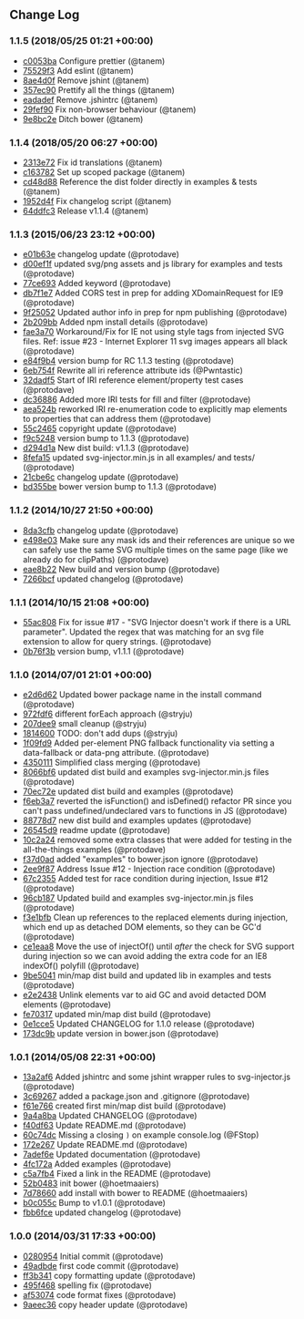 ## Change Log

### 1.1.5 (2018/05/25 01:21 +00:00)
- [c0053ba](https://github.com/tanem/SVGInjector/commit/c0053ba31f3869adbd421bd18bbce5f995490f6b) Configure prettier (@tanem)
- [75529f3](https://github.com/tanem/SVGInjector/commit/75529f31699790ac78454b06d97bb8aed9ffe445) Add eslint (@tanem)
- [8ae4d0f](https://github.com/tanem/SVGInjector/commit/8ae4d0f6d2be5647b23cb304552ce4032e7c7076) Remove jshint (@tanem)
- [357ec90](https://github.com/tanem/SVGInjector/commit/357ec90b1fe670dda21049bf4aed46b4e5463105) Prettify all the things (@tanem)
- [eadadef](https://github.com/tanem/SVGInjector/commit/eadadef2d59000316737d3c88ea165efb2e33a1e) Remove .jshintrc (@tanem)
- [29fef90](https://github.com/tanem/SVGInjector/commit/29fef905907f76dfe0ab7faa1c26f10d33baacf5) Fix non-browser behaviour (@tanem)
- [9e8bc2e](https://github.com/tanem/SVGInjector/commit/9e8bc2ecd273c850b0edf2a00356f80a1d43fc96) Ditch bower (@tanem)

### 1.1.4 (2018/05/20 06:27 +00:00)
- [2313e72](https://github.com/tanem/SVGInjector/commit/2313e7246c3a215d9c7042afb42dc25158375b65) Fix id translations (@tanem)
- [c163782](https://github.com/tanem/SVGInjector/commit/c163782748b14f5f01a8fc498a750273d8f5366d) Set up scoped package (@tanem)
- [cd48d88](https://github.com/tanem/SVGInjector/commit/cd48d88c9d6e776da532777e441d43b0476c8acc) Reference the dist folder directly in examples & tests (@tanem)
- [1952d4f](https://github.com/tanem/SVGInjector/commit/1952d4f26bc8ed50b0d1b5bbee89e9799158a218) Fix changelog script (@tanem)
- [64ddfc3](https://github.com/tanem/SVGInjector/commit/64ddfc3ba1433ca1f6846be3730e62bc86f8ac92) Release v1.1.4 (@tanem)

### 1.1.3 (2015/06/23 23:12 +00:00)
- [e01b63e](https://github.com/tanem/SVGInjector/commit/e01b63e586b8ab61203eb58e1d94b3b2626873ec) changelog update (@protodave)
- [d00ef1f](https://github.com/tanem/SVGInjector/commit/d00ef1f0d8ddfff7e61147ca48955ef740d3a226) updated svg/png assets and js library for examples and tests (@protodave)
- [77ce693](https://github.com/tanem/SVGInjector/commit/77ce693181ba059714081ead83b598e70ebed162) Added keyword (@protodave)
- [db7f1e7](https://github.com/tanem/SVGInjector/commit/db7f1e7d2c1ecbf00e0abc2cd81dc07b631f8d08) Added CORS test in prep for adding XDomainRequest for IE9 (@protodave)
- [9f25052](https://github.com/tanem/SVGInjector/commit/9f25052fcc815aa719ba86506470b6ac2003612a) Updated author info in prep for npm publishing (@protodave)
- [2b209bb](https://github.com/tanem/SVGInjector/commit/2b209bbc0de09ce9257cf55b582ebf859f444d8b) Added npm install details (@protodave)
- [fae3a70](https://github.com/tanem/SVGInjector/commit/fae3a704af7283277051bd038760a656fff3a37f) Workaround/Fix for IE not using style tags from injected SVG files. Ref: issue #23 - Internet Explorer 11 svg images appears all black (@protodave)
- [e84f9b4](https://github.com/tanem/SVGInjector/commit/e84f9b47eadb501e68a4d0d5b6593935e8d25c19) version bump for RC 1.1.3 testing (@protodave)
- [6eb754f](https://github.com/tanem/SVGInjector/commit/6eb754f058b15bb15553edd884386fd250e849ca) Rewrite all iri reference attribute ids (@Pwntastic)
- [32dadf5](https://github.com/tanem/SVGInjector/commit/32dadf59c419ca038ddb34b0325ec25bf4ac1a01) Start of IRI reference element/property test cases (@protodave)
- [dc36886](https://github.com/tanem/SVGInjector/commit/dc36886f47fb5787a13e1c34ae72c0e6e95f4d9d) Added more IRI tests for fill and filter (@protodave)
- [aea524b](https://github.com/tanem/SVGInjector/commit/aea524b1149b08473b8187c87ec1fa746fff6cd7) reworked IRI re-enumeration code to explicitly map elements to properties that can address them (@protodave)
- [55c2465](https://github.com/tanem/SVGInjector/commit/55c2465350b519a8ef99f1ea40aee6ecf2c8ad2c) copyright update (@protodave)
- [f9c5248](https://github.com/tanem/SVGInjector/commit/f9c5248b4ddba4f8113a03dd814fe90beaa546f0) version bump to 1.1.3 (@protodave)
- [d294d1a](https://github.com/tanem/SVGInjector/commit/d294d1adccc7aa6cfe6b0594cf38ede8a61337bd) New dist build: v1.1.3 (@protodave)
- [8fefa15](https://github.com/tanem/SVGInjector/commit/8fefa156b0028746562520a47cb1ef6121196d34) updated svg-injector.min.js in all examples/ and tests/ (@protodave)
- [21cbe6c](https://github.com/tanem/SVGInjector/commit/21cbe6c94a38659173ad16fb14e3ab31e2127869) changelog update (@protodave)
- [bd355be](https://github.com/tanem/SVGInjector/commit/bd355bebb1903e1eac608883a8b5af5e7e6d5fd2) bower version bump to 1.1.3 (@protodave)

### 1.1.2 (2014/10/27 21:50 +00:00)
- [8da3cfb](https://github.com/tanem/SVGInjector/commit/8da3cfbf239b286c6046f7cd1f80261690ad9a5d) changelog update (@protodave)
- [e498e03](https://github.com/tanem/SVGInjector/commit/e498e03eb2c40d3907c5cddb035a1705bfa5f384) Make sure any mask ids and their references are unique so we can safely use the same SVG multiple times on the same page (like we already do for clipPaths) (@protodave)
- [eae8b22](https://github.com/tanem/SVGInjector/commit/eae8b2268f5cc3a1430f76a318b7eac3c31fdc3d) New build and version bump (@protodave)
- [7266bcf](https://github.com/tanem/SVGInjector/commit/7266bcf7eeda3e4c33d2fa15bc9365ea57985959) updated changelog (@protodave)

### 1.1.1 (2014/10/15 21:08 +00:00)
- [55ac808](https://github.com/tanem/SVGInjector/commit/55ac808b03bf691d69230359d2436156def0d0bd) Fix for issue #17 - "SVG Injector doesn't work if there is a URL parameter". Updated the regex that was matching for an svg file extension to allow for query strings. (@protodave)
- [0b76f3b](https://github.com/tanem/SVGInjector/commit/0b76f3b82529757508d0fb7a9fba582089f16abe) version bump, v1.1.1 (@protodave)

### 1.1.0 (2014/07/01 21:01 +00:00)
- [e2d6d62](https://github.com/tanem/SVGInjector/commit/e2d6d626560911154257367d629e6a59d6e239b2) Updated bower package name in the install command (@protodave)
- [972fdf6](https://github.com/tanem/SVGInjector/commit/972fdf62f98ee2c68c8c8f132c2e2f64867581ff) different forEach approach (@stryju)
- [207dee9](https://github.com/tanem/SVGInjector/commit/207dee91f44423c8396d8c8f157c22d37834bb72) small cleanup (@stryju)
- [1814600](https://github.com/tanem/SVGInjector/commit/18146006fc751a484aff0ecba473b0d7ef276a7d) TODO: don't add dups (@stryju)
- [1f09fd9](https://github.com/tanem/SVGInjector/commit/1f09fd944b32071cf6cb00448806085fda474e87) Added per-element PNG fallback functionality via setting a data-fallback or data-png attribute. (@protodave)
- [4350111](https://github.com/tanem/SVGInjector/commit/43501118d127c678dbe5adb951ec7b88d4f7ff5b) Simplified class merging (@protodave)
- [8066bf6](https://github.com/tanem/SVGInjector/commit/8066bf60026ec8c98af36d30a2cd3f1c3cbb65a2) updated dist build and examples svg-injector.min.js files (@protodave)
- [70ec72e](https://github.com/tanem/SVGInjector/commit/70ec72e1901e33c3687d25b1ce93af6632a0f1a0) updated dist build and examples (@protodave)
- [f6eb3a7](https://github.com/tanem/SVGInjector/commit/f6eb3a740dc2884d96a1b97156b1926933544ac1) reverted the isFunction() and isDefined() refactor PR since you can't pass undefined/undeclared vars to functions in JS (@protodave)
- [88778d7](https://github.com/tanem/SVGInjector/commit/88778d7a9491af523d48ece8595c6abd8f8e8430) new dist build and examples updates (@protodave)
- [26545d9](https://github.com/tanem/SVGInjector/commit/26545d96dc3a889c35350a79f98a89ed2473f1d4) readme update (@protodave)
- [10c2a24](https://github.com/tanem/SVGInjector/commit/10c2a244e50a1680001ad657803cfcd92b76f055) removed some extra classes that were added for testing in the all-the-things examples (@protodave)
- [f37d0ad](https://github.com/tanem/SVGInjector/commit/f37d0adafc1ecc90e3e6cf0cca4525b752276321) added "examples" to bower.json ignore (@protodave)
- [2ee9f87](https://github.com/tanem/SVGInjector/commit/2ee9f87c8ba0a8c97eddfcb8d64006c603a7bbf5) Address Issue #12 - Injection race condition (@protodave)
- [67c2355](https://github.com/tanem/SVGInjector/commit/67c2355f260c8f277efa9983ceeb01160c48e56a) Added test for race condition during injection, Issue #12 (@protodave)
- [96cb187](https://github.com/tanem/SVGInjector/commit/96cb187a14e14dfda303612d1b66d8477643d9c8) Updated build and examples svg-injector.min.js files (@protodave)
- [f3e1bfb](https://github.com/tanem/SVGInjector/commit/f3e1bfb77358ca6404c3aeffea9aae316cc5d919) Clean up references to the replaced elements during injection, which end up as detached DOM elements, so they can be GC'd (@protodave)
- [ce1eaa8](https://github.com/tanem/SVGInjector/commit/ce1eaa84eef55776926799818c4f8fcdbe43725a) Move the use of injectOf() until _after_ the check for SVG support during injection so we can avoid adding the extra code for an IE8 indexOf() polyfill (@protodave)
- [9be5041](https://github.com/tanem/SVGInjector/commit/9be50413b67bff29d9fc799c0553dbee06fb2fad) min/map dist build and updated lib in examples and tests (@protodave)
- [e2e2438](https://github.com/tanem/SVGInjector/commit/e2e24383f97a60adbc64cfe546f21813964f9bd9) Unlink elements var to aid GC and avoid detacted DOM elements (@protodave)
- [fe70317](https://github.com/tanem/SVGInjector/commit/fe703175448b3ba2768b8425eebf7f01ee3ae2c8) updated min/map dist build (@protodave)
- [0e1cce5](https://github.com/tanem/SVGInjector/commit/0e1cce5e792358bc0ce4ac3158cd3e77e10c5245) Updated CHANGELOG for 1.1.0 release (@protodave)
- [173dc9b](https://github.com/tanem/SVGInjector/commit/173dc9b9c205c8ff1441391d3fb70e7172caf162) update version in bower.json (@protodave)

### 1.0.1 (2014/05/08 22:31 +00:00)
- [13a2af6](https://github.com/tanem/SVGInjector/commit/13a2af6af1bd61dab6b1ff34c84c7d6f6fd79dcf) Added jshintrc and some jshint wrapper rules to svg-injector.js (@protodave)
- [3c69267](https://github.com/tanem/SVGInjector/commit/3c692679056e3270b97e0718d50255983b05e8e5) added a package.json and .gitignore (@protodave)
- [f61e766](https://github.com/tanem/SVGInjector/commit/f61e766220e3c70e98704b265d653977a96344a7) created first min/map dist build (@protodave)
- [9a4a8ba](https://github.com/tanem/SVGInjector/commit/9a4a8ba8910fc991a76ac889b43bbf1993571321) Updated CHANGELOG (@protodave)
- [f40df63](https://github.com/tanem/SVGInjector/commit/f40df632f1e413eb1bdcfa2a036ad845edba7af3) Update README.md (@protodave)
- [60c74dc](https://github.com/tanem/SVGInjector/commit/60c74dc119c24e6ae160c86031be0128da625979) Missing a closing `)` on example console.log (@FStop)
- [172e267](https://github.com/tanem/SVGInjector/commit/172e267b7cd119728070003675e0a6453df32442) Update README.md (@protodave)
- [7adef6e](https://github.com/tanem/SVGInjector/commit/7adef6e409bef6e490524f33b831eab2089e39eb) Updated documentation (@protodave)
- [4fc172a](https://github.com/tanem/SVGInjector/commit/4fc172a2d54b7ed02e5dd42165b970db398bb4ff) Added examples (@protodave)
- [c5a7fb4](https://github.com/tanem/SVGInjector/commit/c5a7fb40e379b566c7577f0f3b9b1c00d2c7278c) Fixed a link in the README (@protodave)
- [52b0483](https://github.com/tanem/SVGInjector/commit/52b0483e913fe89c1aeafefd6d3399ab75f77b07) init bower (@hoetmaaiers)
- [7d78660](https://github.com/tanem/SVGInjector/commit/7d786602a1b62c327a21cbaaf9a9bef36e772fe6) add install with bower to README (@hoetmaaiers)
- [b0c055c](https://github.com/tanem/SVGInjector/commit/b0c055c778430878e8a12ce14389c9812fbe9ffc) Bump to v1.0.1 (@protodave)
- [fbb6fce](https://github.com/tanem/SVGInjector/commit/fbb6fce1c9670c160f2c23638e759ed6fa304225) updated changelog (@protodave)

### 1.0.0 (2014/03/31 17:33 +00:00)
- [0280954](https://github.com/tanem/SVGInjector/commit/02809541241ab8ebf88135124bac2be27d9e2538) Initial commit (@protodave)
- [49adbde](https://github.com/tanem/SVGInjector/commit/49adbde371b3d9d7fcdaab411d01a976a46ef41c) first code commit (@protodave)
- [ff3b341](https://github.com/tanem/SVGInjector/commit/ff3b34194cab2a4655463c7d2f3cabbd242fcb28) copy formatting update (@protodave)
- [495f468](https://github.com/tanem/SVGInjector/commit/495f4681485831140d417003eac7b734430ab388) spelling fix (@protodave)
- [af53074](https://github.com/tanem/SVGInjector/commit/af530747f8039ddabb41d5238a5cd120d4989a51) code format fixes (@protodave)
- [9aeec36](https://github.com/tanem/SVGInjector/commit/9aeec3623a33770ddebdfbe54c6585e0d63a60e3) copy header update (@protodave)